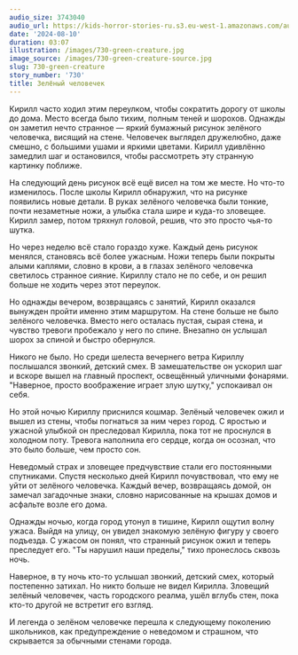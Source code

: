 ```yaml
---
audio_size: 3743040
audio_url: https://kids-horror-stories-ru.s3.eu-west-1.amazonaws.com/audio/730-green-creature.mp3
date: '2024-08-10'
duration: 03:07
illustration: /images/730-green-creature.jpg
image_source: /images/730-green-creature-source.jpg
slug: 730-green-creature
story_number: '730'
title: Зелёный человечек
---
```


Кирилл часто ходил этим переулком, чтобы сократить дорогу от школы до дома. Место всегда было тихим, полным теней и шорохов. Однажды он заметил нечто странное — яркий бумажный рисунок зелёного человечка, висящий на стене. Человечек выглядел дружелюбно, даже смешно, с большими ушами и яркими цветами. Кирилл удивлённо замедлил шаг и остановился, чтобы рассмотреть эту странную картинку поближе.

На следующий день рисунок всё ещё висел на том же месте. Но что-то изменилось. После школы Кирилл обнаружил, что на рисунке появились новые детали. В руках зелёного человечка были тонкие, почти незаметные ножи, а улыбка стала шире и куда-то зловещее. Кирилл замер, потом тряхнул головой, решив, что это просто чья-то шутка.

Но через неделю всё стало гораздо хуже. Каждый день рисунок менялся, становясь всё более ужасным. Ножи теперь были покрыты алыми каплями, словно в крови, а в глазах зелёного человечка светилось странное сияние. Кириллу стало не по себе, и он решил больше не ходить через этот переулок.

Но однажды вечером, возвращаясь с занятий, Кирилл оказался вынужден пройти именно этим маршрутом. На стене больше не было зелёного человечка. Вместо него осталась пустая, сырая стена, и чувство тревоги пробежало у него по спине. Внезапно он услышал шорох за спиной и быстро обернулся.

Никого не было. Но среди шелеста вечернего ветра Кириллу послышался звонкий, детский смех. В замешательстве он ускорил шаг и вскоре вышел на главный проспект, освещённый уличными фонарями. "Наверное, просто воображение играет злую шутку," успокаивал он себя.

Но этой ночью Кириллу приснился кошмар. Зелёный человечек ожил и вышел из стены, чтобы погнаться за ним через город. С яростью и ужасной улыбкой он преследовал Кирилла, пока тот не проснулся в холодном поту. Тревога наполнила его сердце, когда он осознал, что это было больше, чем просто сон.

Неведомый страх и зловещее предчувствие стали его постоянными спутниками. Спустя несколько дней Кирилл почувствовал, что ему не уйти от зелёного человечка. Каждый вечер, возвращаясь домой, он замечал загадочные знаки, словно нарисованные на крышах домов и асфальте возле его дома.

Однажды ночью, когда город утонул в тишине, Кирилл ощутил волну ужаса. Выйдя на улицу, он увидел знакомую зелёную фигуру у своего подъезда. С ужасом он понял, что странный рисунок ожил и теперь преследует его. "Ты нарушил наши пределы," тихо пронеслось сквозь ночь.

Наверное, в ту ночь кто-то услышал звонкий, детский смех, который постепенно затихал. Но никто больше не видел Кирилла. Зловещий зелёный человечек, часть городского реалма, ушёл вглубь стен, пока кто-то другой не встретит его взгляд.

И легенда о зелёном человечке перешла к следующему поколению школьников, как предупреждение о неведомом и страшном, что скрывается за обычными стенами города.